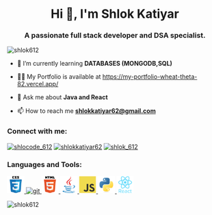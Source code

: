 <h1 align="center">Hi 👋, I'm Shlok Katiyar</h1>
<h3 align="center">A passionate full stack developer and DSA specialist.</h3>

<p align="left"> <img src="https://komarev.com/ghpvc/?username=shlok612&label=Profile%20views&color=0e75b6&style=flat" alt="shlok612" /> </p>

- 🌱 I’m currently learning **DATABASES (MONGODB,SQL)**

- 👨‍💻 My Portfolio is available at https://my-portfolio-wheat-theta-82.vercel.app/

- 💬 Ask me about **Java and React**

- 📫 How to reach me **shlokkatiyar62@gmail.com**

<h3 align="left">Connect with me:</h3>
<p align="left">

<a href="https://www.codechef.com/users/shlocode_612" target="blank"><img align="center" src="https://cdn.jsdelivr.net/npm/simple-icons@3.1.0/icons/codechef.svg" alt="shlocode_612" height="30" width="40" /></a>
<a href="https://www.hackerrank.com/shlokkatiyar62" target="blank"><img align="center" src="https://raw.githubusercontent.com/rahuldkjain/github-profile-readme-generator/master/src/images/icons/Social/hackerrank.svg" alt="shlokkatiyar62" height="30" width="40" /></a>
<a href="https://www.leetcode.com/shlok_612" target="blank"><img align="center" src="https://raw.githubusercontent.com/rahuldkjain/github-profile-readme-generator/master/src/images/icons/Social/leet-code.svg" alt="shlok_612" height="30" width="40" /></a>
</p>

<h3 align="left">Languages and Tools:</h3>
<p align="left"> <a href="https://www.w3schools.com/css/" target="_blank" rel="noreferrer"> <img src="https://raw.githubusercontent.com/devicons/devicon/master/icons/css3/css3-original-wordmark.svg" alt="css3" width="40" height="40"/> </a> <a href="https://git-scm.com/" target="_blank" rel="noreferrer"> <img src="https://www.vectorlogo.zone/logos/git-scm/git-scm-icon.svg" alt="git" width="40" height="40"/> </a> <a href="https://www.w3.org/html/" target="_blank" rel="noreferrer"> <img src="https://raw.githubusercontent.com/devicons/devicon/master/icons/html5/html5-original-wordmark.svg" alt="html5" width="40" height="40"/> </a> <a href="https://www.java.com" target="_blank" rel="noreferrer"> <img src="https://raw.githubusercontent.com/devicons/devicon/master/icons/java/java-original.svg" alt="java" width="40" height="40"/> </a> <a href="https://developer.mozilla.org/en-US/docs/Web/JavaScript" target="_blank" rel="noreferrer"> <img src="https://raw.githubusercontent.com/devicons/devicon/master/icons/javascript/javascript-original.svg" alt="javascript" width="40" height="40"/> </a> <a href="https://www.python.org" target="_blank" rel="noreferrer"> <img src="https://raw.githubusercontent.com/devicons/devicon/master/icons/python/python-original.svg" alt="python" width="40" height="40"/> </a> <a href="https://reactjs.org/" target="_blank" rel="noreferrer"> <img src="https://raw.githubusercontent.com/devicons/devicon/master/icons/react/react-original-wordmark.svg" alt="react" width="40" height="40"/> </a> </p>

<p><img align="center" src="https://github-readme-stats.vercel.app/api/top-langs?username=shlok612&show_icons=true&locale=en&layout=compact" alt="shlok612" /></p>
